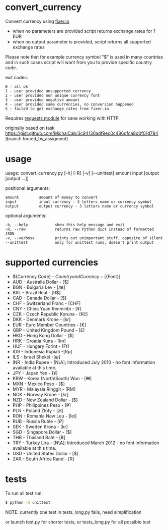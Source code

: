 # convert_currency
Convert currency using [fixer.io](http://fixer.io/)

- when no parameters are provided script returns exchange rates for 1 EUR
- when no output parameter is provided, script returns all supported exchange rates

Please note that for example currency symbol "$" is used in many countries and in such cases script will want from you to provide specific country code.

exit codes:

    0 - all ok
    1 - user provided unsupported currency
    2 - user provided non unique currency font
    3 - user provided negative amount
    4 - user provided same currencies, no conversion happened
    5 - failed to get exchange_rates from fixer.io

Requires [requests module](http://docs.python-requests.org/en/master/) for sane working with HTTP.

originally based on task https://gist.github.com/MichalCab/3c94130adf9ec0c486dfca8d0f01d794 (branch forced_by_assigment)

# usage
  
  usage: convert_currency.py [-h] [-R] [-v] [--unittest]
                           amount input [output [output ...]]

  positional arguments:

    amount         amount of money to convert
    input          input currency - 3 letters name or currency symbol
    output         output currency - 3 letters name or currency symbol

  optional arguments:

    -h, --help            show this help message and exit
    -R, --raw             returns raw Python dict instead of formatted JSON
    -v, --verbose         prints out unimportant stuff, opposite of silent
    --unittest            only for unittest runs, doesn't print output


# supported currencies

* ${Currency Code} - ${Country and Currency} - [${Font}]
* AUD - Australia Dollar - [$]
* BGN - Bulgaria Lev - [лв]
* BRL - Brazil Real - [R$]
* CAD - Canada Dollar - [$]
* CHF - Switzerland Franc - [CHF]
* CNY - China Yuan Renminbi - [¥]
* CZK - Czech Republic Koruna - [Kč]
* DKK - Denmark Krone - [kr]
* EUR - Euro Member Countries - [€]
* GBP - United Kingdom Pound - [£]
* HKD - Hong Kong Dollar - [$]
* HRK - Croatia Kuna - [kn]
* HUF - Hungary Forint - [Ft]
* IDR - Indonesia Rupiah -[Rp]
* ILS - Israel Shekel -[₪]
* INR - India Rupee - [N\A]; Introduced July 2010 - no font information available at this time.
* JPY - Japan Yen - [¥]
* KRW - Korea (North\South) Won - [₩]
* MXN - Mexico Peso - [$]
* MYR - Malaysia Ringgit - [RM]
* NOK - Norway Krone - [kr]
* NZD - New Zealand Dollar - [$]
* PHP - Philippines Peso - [₱]
* PLN - Poland Zloty - [zł]
* RON - Romania New Leu - [lei]
* RUB - Russia Ruble - [₽]
* SEK - Sweden Krona - [kr]
* SGD - Singapore Dollar - [$]
* THB - Thailand Baht - [฿]
* TRY - Turkey Lira - [N\A]; Introduced March 2012 - no font information available at this time.
* USD - United States Dollar - [$]
* ZAR - South Africa Rand - [R]

# tests
To run all test run:
```bash
$ python -m unittest
```

NOTE: currently one test in tests_long.py fails, need simplification

or launch test.py for shorter tests, or tests_long.py for all possible test
